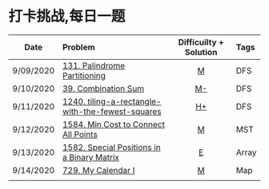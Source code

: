 # 打卡挑战,每日一题
 

|Date | Problem | Difficuilty + Solution  | Tags |
| :------------:|:------------ |:---------------:| :-----|
|9/09/2020|[131. Palindrome Partitioning](https://leetcode.com/problems/palindrome-partitioning/)|[M](https://github.com/JunBinLiang/Leetcode-Complete-Guide/blob/master/code/131.txt)|DFS|
|9/10/2020|[39. Combination Sum](https://leetcode.com/problems/combination-sum/)|[ M-](https://github.com/JunBinLiang/Leetcode-Complete-Guide/blob/master/code/39.txt)|DFS|
|9/11/2020|[1240. tiling-a-rectangle-with-the-fewest-squares](https://leetcode.com/problems/tiling-a-rectangle-with-the-fewest-squares/)|[ H+](https://github.com/JunBinLiang/Leetcode-Complete-Guide/blob/master/code/1240.txt)|DFS|
|9/12/2020|[1584. Min Cost to Connect All Points](https://leetcode.com/problems/min-cost-to-connect-all-points/)|[M](https://github.com/JunBinLiang/Leetcode-Complete-Guide/blob/master/code/1584.txt)|MST|
|9/13/2020|[1582. Special Positions in a Binary Matrix](https://leetcode.com/problems/special-positions-in-a-binary-matrix/)|[E](https://github.com/JunBinLiang/Leetcode-Complete-Guide/blob/master/code/1582.txt)|Array|
|9/14/2020|[729. My Calendar I](https://leetcode.com/problems/my-calendar-i/)|[M](https://github.com/JunBinLiang/Leetcode-Complete-Guide/blob/master/code/729.txt)|Map|
|||||

